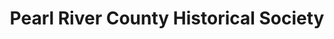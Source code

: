 ---
layout: repo
title: "Pearl River County Historical Society"
id: 24108
permalink: repos/24108/
---